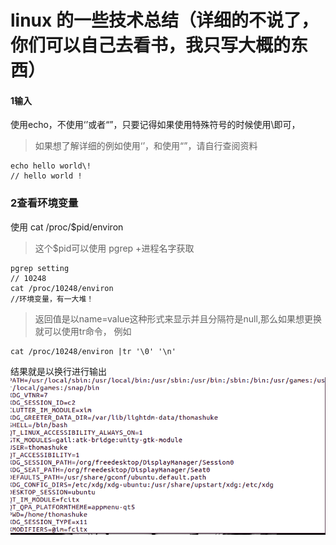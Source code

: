 # linux 的一些技术总结（详细的不说了，你们可以自己去看书，我只写大概的东西）

#### 1输入
使用echo，不使用‘’或者“”，只要记得如果使用特殊符号的时候使用\即可，
>如果想了解详细的例如使用‘’，和使用“”，请自行查阅资料

```
echo hello world\!
// hello world !
```
### 2查看环境变量
使用 cat /proc/$pid/environ
>这个$pid可以使用 pgrep +进程名字获取

```
pgrep setting
// 10248
cat /proc/10248/environ
//环境变量，有一大堆！

```
>返回值是以name=value这种形式来显示并且分隔符是null,那么如果想更换就可以使用tr命令， 例如

```
cat /proc/10248/environ |tr '\0' '\n'
```
结果就是以换行进行输出
![this is a picture](./picture/picture1.png)
